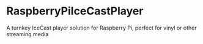# RaspberryPiIceCastPlayer
 A turnkey IceCast player solution for Raspberry Pi, perfect for vinyl or other streaming media
